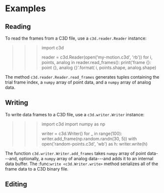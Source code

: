 

Examples
========

Reading
-------

To read the frames from a C3D file, use a `c3d.reader.Reader` instance:

>>> import c3d
>>>
>>> reader = c3d.Reader(open('my-motion.c3d', 'rb'))
>>> for i, points, analog in reader.read_frames():
>>>     print('frame {}: point {}, analog {}'.format(
>>>           i, points.shape, analog.shape)

The method `c3d.reader.Reader.read_frames` generates tuples
containing the trial frame index, a ``numpy`` array of point data,
and a ``numpy`` array of analog data.

Writing
-------

To write data frames to a C3D file, use a `c3d.writer.Writer`
instance:

>>> import c3d
>>> import numpy as np
>>>
>>> writer = c3d.Writer()
>>> for _ in range(100):
>>>     writer.add_frame(np.random.randn(30, 5))
>>> with open('random-points.c3d', 'wb') as h:
>>>     writer.write(h)

The function `c3d.writer.Writer.add_frames` takes ``numpy`` array of
point data---and, optionally, a ``numpy`` array of analog data---and adds it to
an internal data buffer. The :func:`write <c3d.Writer.write>` method serializes
all of the frame data to a C3D binary file.

Editing
-------
